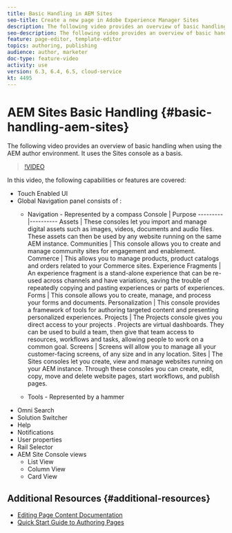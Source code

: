 ```yaml
---
title: Basic Handling in AEM Sites
seo-title: Create a new page in Adobe Experience Manager Sites
description: The following video provides an overview of basic handling when using the AEM author environment. It uses the Sites console as a basis.
seo-description: The following video provides an overview of basic handling when using the AEM author environment. It uses the Sites console as a basis.
feature: page-editor, template-editor
topics: authoring, publishing
audience: author, marketer
doc-type: feature-video
activity: use
version: 6.3, 6.4, 6.5, cloud-service
kt: 4495
---
```


# AEM Sites Basic Handling {#basic-handling-aem-sites}

The following video provides an overview of basic handling when using the AEM author environment. It uses the Sites console as a basis.

>[!VIDEO](https://video.tv.adobe.com/v/31784?quality=12&learn=on)

In this video, the following capabilities or features are covered:

* Touch Enabled UI
* Global Navigation panel consists of :
  * Navigation - Represented by a compass
    Console | Purpose
    ---------|----------
    Assets | These consoles let you import and manage digital assets such as images, videos, documents and audio files. These assets can then be used by any website running on the same AEM instance.
    Communities | This console allows you to create and manage community sites for engagement and enablement.
    Commerce | This allows you to manage products, product catalogs and orders related to your Commerce sites.
    Experience Fragments | An experience fragment is a stand-alone experience that can be re-used across channels and have variations, saving the trouble of repeatedly copying and pasting experiences or parts of experiences.
    Forms | This console allows you to create, manage, and process your forms and documents.
    Personalization | This console provides a framework of tools for authoring targeted content and presenting personalized experiences.
    Projects | The Projects console gives you direct access to your projects . Projects are virtual dashboards. They can be used to build a team, then give that team access to resources, workflows and tasks, allowing people to work on a common goal.
    Screens | Screens will allow you to manage all your customer-facing screens, of any size and in any location.
    Sites | The Sites consoles let you create, view and manage websites running on your AEM instance. Through these consoles you can create, edit, copy, move and delete website pages, start workflows, and publish pages.

  * Tools - Represented by a hammer
* Omni Search
* Solution Switcher
* Help
* Notifications
* User properties
* Rail Selector
* AEM Site Console views
  * List View
  * Column View
  * Card View

## Additional Resources {#additional-resources}

* [Editing Page Content Documentation](https://docs.adobe.com/content/help/en/experience-manager-cloud-service/sites/authoring/fundamentals/editing-content.html)
* [Quick Start Guide to Authoring Pages](https://docs.adobe.com/content/help/en/experience-manager-cloud-service/sites/authoring/getting-started/quick-start.html)
